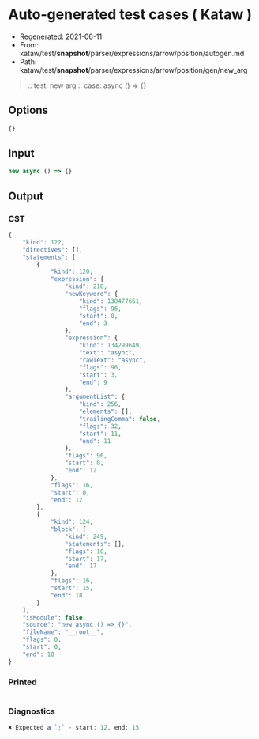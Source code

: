 # Auto-generated test cases ( Kataw )
- Regenerated: 2021-06-11
- From: kataw/test/__snapshot__/parser/expressions/arrow/position/autogen.md
- Path: kataw/test/__snapshot__/parser/expressions/arrow/position/gen/new_arg
> :: test: new arg
> :: case: async () => {}
## Options

`````js
{}
`````
## Input

`````js
new async () => {}
`````
## Output

### CST

```javascript
{
    "kind": 122,
    "directives": [],
    "statements": [
        {
            "kind": 120,
            "expression": {
                "kind": 210,
                "newKeyword": {
                    "kind": 138477661,
                    "flags": 96,
                    "start": 0,
                    "end": 3
                },
                "expression": {
                    "kind": 134299649,
                    "text": "async",
                    "rawText": "async",
                    "flags": 96,
                    "start": 3,
                    "end": 9
                },
                "argumentList": {
                    "kind": 256,
                    "elements": [],
                    "trailingComma": false,
                    "flags": 32,
                    "start": 11,
                    "end": 11
                },
                "flags": 96,
                "start": 0,
                "end": 12
            },
            "flags": 16,
            "start": 0,
            "end": 12
        },
        {
            "kind": 124,
            "block": {
                "kind": 249,
                "statements": [],
                "flags": 16,
                "start": 17,
                "end": 17
            },
            "flags": 16,
            "start": 15,
            "end": 18
        }
    ],
    "isModule": false,
    "source": "new async () => {}",
    "fileName": "__root__",
    "flags": 0,
    "start": 0,
    "end": 18
}
```

### Printed

```javascript

```

### Diagnostics

```javascript
✖ Expected a `;` - start: 12, end: 15

```

